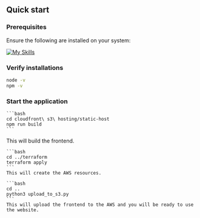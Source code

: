 ## Quick start

### Prerequisites

Ensure the following are installed on your system:

[![My Skills](https://skillicons.dev/icons?i=js,html,css,wasm)](https://skillicons.dev)


### Verify installations

   ```bash
   node -v
   npm -v
   ```
### Start the application 

    ```bash
    cd cloudfront\ s3\ hosting/static-host
    npm run build
    ```
   This will build the frontend.

    ```bash
    cd ../terraform
    terraform apply
    ```
    This will create the AWS resources.

    ```bash
    cd ..
    python3 upload_to_s3.py
    ```
    This will upload the frontend to the AWS and you will be ready to use the website.